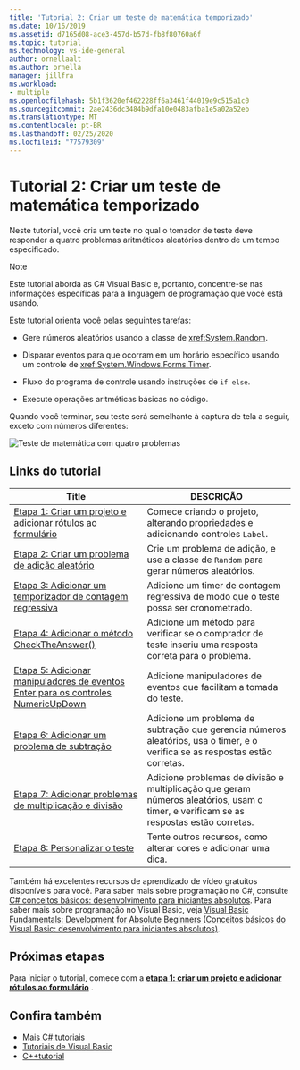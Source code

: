 ```yaml
---
title: 'Tutorial 2: Criar um teste de matemática temporizado'
ms.date: 10/16/2019
ms.assetid: d7165d08-ace3-457d-b57d-fb8f80760a6f
ms.topic: tutorial
ms.technology: vs-ide-general
author: ornellaalt
ms.author: ornella
manager: jillfra
ms.workload:
- multiple
ms.openlocfilehash: 5b1f3620ef462228ff6a3461f44019e9c515a1c0
ms.sourcegitcommit: 2ae2436dc3484b9dfa10e0483afba1e5a02a52eb
ms.translationtype: MT
ms.contentlocale: pt-BR
ms.lasthandoff: 02/25/2020
ms.locfileid: "77579309"
---
```

# <a name="tutorial-2-create-a-timed-math-quiz"></a>Tutorial 2: Criar um teste de matemática temporizado

Neste tutorial, você cria um teste no qual o tomador de teste deve responder a quatro problemas aritméticos aleatórios dentro de um tempo especificado.

> [!NOTE]
> Este tutorial aborda as C# Visual Basic e, portanto, concentre-se nas informações específicas para a linguagem de programação que você está usando.

Este tutorial orienta você pelas seguintes tarefas:

- Gere números aleatórios usando a classe de <xref:System.Random>.

- Disparar eventos para que ocorram em um horário específico usando um controle de <xref:System.Windows.Forms.Timer>.

- Fluxo do programa de controle usando instruções de `if else`.

- Execute operações aritméticas básicas no código.

Quando você terminar, seu teste será semelhante à captura de tela a seguir, exceto com números diferentes:

![Teste de matemática com quatro problemas](../ide/media/express_finishedquiz.png)

## <a name="tutorial-links"></a>Links do tutorial

|Title|DESCRIÇÃO|
|-----------|-----------------|
|[Etapa 1: Criar um projeto e adicionar rótulos ao formulário](../ide/step-1-create-a-project-and-add-labels-to-your-form.md)|Comece criando o projeto, alterando propriedades e adicionando controles `Label`.|
|[Etapa 2: Criar um problema de adição aleatório](../ide/step-2-create-a-random-addition-problem.md)|Crie um problema de adição, e use a classe de `Random` para gerar números aleatórios.|
|[Etapa 3: Adicionar um temporizador de contagem regressiva](../ide/step-3-add-a-countdown-timer.md)|Adicione um timer de contagem regressiva de modo que o teste possa ser cronometrado.|
|[Etapa 4: Adicionar o método CheckTheAnswer()](../ide/step-4-add-the-checktheanswer-parens-method.md)|Adicione um método para verificar se o comprador de teste inseriu uma resposta correta para o problema.|
|[Etapa 5: Adicionar manipuladores de eventos Enter para os controles NumericUpDown](../ide/step-5-add-enter-event-handlers-for-the-numericupdown-controls.md)|Adicione manipuladores de eventos que facilitam a tomada do teste.|
|[Etapa 6: Adicionar um problema de subtração](../ide/step-6-add-a-subtraction-problem.md)|Adicione um problema de subtração que gerencia números aleatórios, usa o timer, e o verifica se as respostas estão corretas.|
|[Etapa 7: Adicionar problemas de multiplicação e divisão](../ide/step-7-add-multiplication-and-division-problems.md)|Adicione problemas de divisão e multiplicação que geram números aleatórios, usam o timer, e verificam se as respostas estão corretas.|
|[Etapa 8: Personalizar o teste](../ide/step-8-customize-the-quiz.md)|Tente outros recursos, como alterar cores e adicionar uma dica.|

Também há excelentes recursos de aprendizado de vídeo gratuitos disponíveis para você. Para saber mais sobre programação no C#, consulte [ C# conceitos básicos: desenvolvimento para iniciantes absolutos](https://channel9.msdn.com/Series/C-Sharp-Fundamentals-Development-for-Absolute-Beginners). Para saber mais sobre programação no Visual Basic, veja [Visual Basic Fundamentals: Development for Absolute Beginners (Conceitos básicos do Visual Basic: desenvolvimento para iniciantes absolutos)](https://channel9.msdn.com/Series/Visual-Basic-Development-for-Absolute-Beginners).

## <a name="next-steps"></a>Próximas etapas

Para iniciar o tutorial, comece com a **[etapa 1: criar um projeto e adicionar rótulos ao formulário](../ide/step-1-create-a-project-and-add-labels-to-your-form.md)** .

## <a name="see-also"></a>Confira também

* [Mais C# tutoriais](/visualstudio/get-started/csharp/)
* [Tutoriais de Visual Basic](/visualstudio/get-started/visual-basic/)
* [C++tutorial](/cpp/get-started/tutorial-console-cpp)
